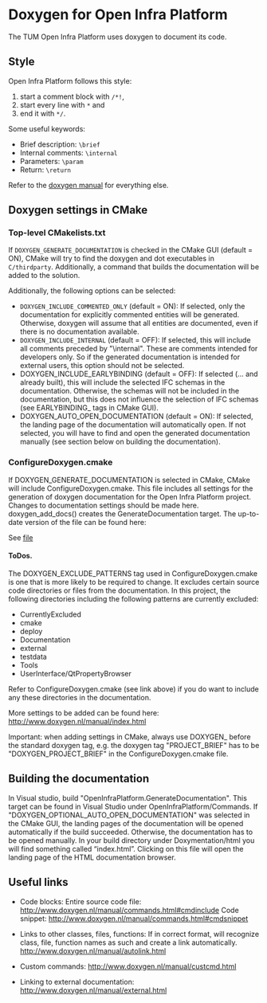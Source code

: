 # Doxygen for Open Infra Platform 

The TUM Open Infra Platform uses doxygen to document its code.

## Style 

Open Infra Platform follows this style: 
1. start a comment block with `/*!`, 
1. start every line with `*` and 
1. end it with `*/`.

Some useful keywords:
- Brief description: `\brief`
- Internal comments: `\internal`
- Parameters: `\param`
- Return: `\return`

Refer to the [doxygen manual](http://www.doxygen.nl/manual) for everything else.

## Doxygen settings in CMake

### Top-level CMakelists.txt

If `DOXYGEN_GENERATE_DOCUMENTATION` is checked in the CMake GUI (default = ON), CMake will try to find the doxygen and dot executables in `C/thirdparty`. Additionally, a command that builds the documentation will be added to the solution.

Additionally, the following options can be selected:
- `DOXYGEN_INCLUDE_COMMENTED_ONLY` (default = ON): If selected, only the documentation for explicitly commented entities will be generated. Otherwise, doxygen will assume that all entities are documented, even if there is no documentation available. 
- `DOXYGEN_INCLUDE_INTERNAL` (default = OFF): If selected, this will include all comments preceded by "\internal". These are comments intended for developers only. So if the generated documentation is intended for external users, this option should not be selected.
- DOXYGEN_INCLUDE_EARLYBINDING (default = OFF): If selected (... and already built), this will include the selected IFC schemas in the documentation. Otherwise, the schemas will not be included in the documentation, but this does not influence the selection of IFC schemas (see EARLYBINDING_ tags in CMake GUI).
- DOXYGEN_AUTO_OPEN_DOCUMENTATION (default = ON): If selected, the landing page of the documentation will automatically open. If not selected, you will have to find and open the generated documentation manually (see section below on building the documentation). 

### ConfigureDoxygen.cmake
If DOXYGEN_GENERATE_DOCUMENTATION is selected in CMake, CMake will include ConfigureDoxygen.cmake. This file includes all settings for the generation of doxygen documentation for the Open Infra Platform project. Changes to documentation settings should be made here. doxygen_add_docs() creates the GenerateDocumentation target. The up-to-date version of the file can be found here:

See [file](../../cmake/ConfigureDoxygen.cmake)

#### ToDos.
The DOXYGEN_EXCLUDE_PATTERNS tag used in ConfigureDoxygen.cmake is one that is more likely to be required to change.
It excludes certain source code directories or files from the documentation. In this project, the following directories including the following patterns are currently excluded:
- CurrentlyExcluded
- cmake
- deploy
- Documentation
- external
- testdata
- Tools
- UserInterface/QtPropertyBrowser

Refer to ConfigureDoxygen.cmake (see link above) if you do want to include any these directories in the documentation. 

More settings to be added can be found here:
http://www.doxygen.nl/manual/index.html

Important: when adding settings in CMake, always use DOXYGEN_ before the standard doxygen tag, e.g. the doxygen tag "PROJECT_BRIEF" has to be "DOXYGEN_PROJECT_BRIEF" in the ConfigureDoxygen.cmake file.

## Building the documentation
In Visual studio, build "OpenInfraPlatform.GenerateDocumentation". This target can be found in Visual Studio under OpenInfraPlatform/Commands.
If "DOXYGEN_OPTIONAL_AUTO_OPEN_DOCUMENTATION" was selected in the CMake GUI, the landing pages of the documentation will be opened automatically if the build succeeded.
Otherwise, the documentation has to be opened manually. In your build directory under Doxymentation/html you will find something called “index.html”. Clicking on this file will open the landing page of the HTML documentation browser. 

## Useful links

- Code blocks:
Entire source code file: http://www.doxygen.nl/manual/commands.html#cmdinclude 
Code snippet: http://www.doxygen.nl/manual/commands.html#cmdsnippet 

- Links to other classes, files, functions:
If in correct format, will recognize class, file, function names as such and create a link automatically. 
http://www.doxygen.nl/manual/autolink.html

- Custom commands:
http://www.doxygen.nl/manual/custcmd.html

- Linking to external documentation:
http://www.doxygen.nl/manual/external.html


